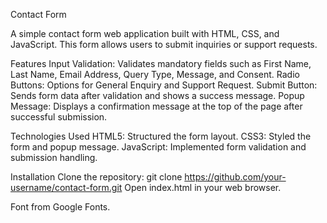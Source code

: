 Contact Form

A simple contact form web application built with HTML, CSS, and JavaScript. This form allows users to submit inquiries or support requests.

Features
Input Validation: Validates mandatory fields such as First Name, Last Name, Email Address, Query Type, Message, and Consent.
Radio Buttons: Options for General Enquiry and Support Request.
Submit Button: Sends form data after validation and shows a success message.
Popup Message: Displays a confirmation message at the top of the page after successful submission.

Technologies Used
HTML5: Structured the form layout.
CSS3: Styled the form and popup message.
JavaScript: Implemented form validation and submission handling.

Installation
Clone the repository:
git clone https://github.com/your-username/contact-form.git
Open index.html in your web browser.

Font from Google Fonts.
